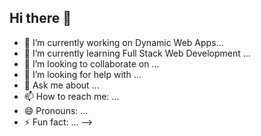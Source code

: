 ## Hi there 👋

- 🔭 I’m currently working on Dynamic Web Apps...
- 🌱 I’m currently learning Full Stack Web Development ...
- 👯 I’m looking to collaborate on ...
- 🤔 I’m looking for help with ...
- 💬 Ask me about ...
- 📫 How to reach me: ...
- 😄 Pronouns: ...
- ⚡ Fun fact: ...
-->
